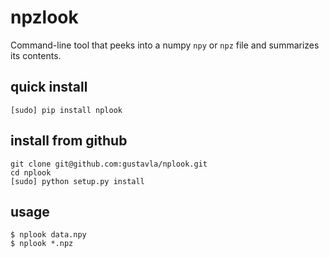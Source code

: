 npzlook
=======

Command-line tool that peeks into a numpy `npy` or `npz` file and summarizes its contents.

quick install
-------------

    [sudo] pip install nplook

install from github
-------------------

    git clone git@github.com:gustavla/nplook.git
    cd nplook
    [sudo] python setup.py install

usage
-----

    $ nplook data.npy 
    $ nplook *.npz


